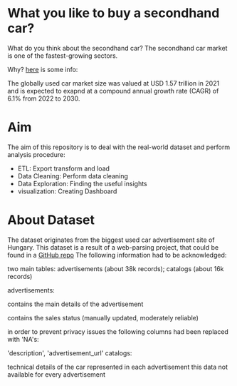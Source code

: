 # What you like to buy a secondhand car?

What do you think about the secondhand car?
The secondhand car market is one of the fastest-growing sectors.

Why?
[here](https://www.grandviewresearch.com/industry-analysis/used-car-market) is some info:

The globally used car market size was valued at USD 1.57 trillion in 2021 
and is expected to exapnd at a compound annual growth rate (CAGR) of 6.1% 
from 2022 to 2030.

# Aim

The aim of this repository is to deal with the real-world dataset and perform 
analysis procedure:

* ETL: Export transform and load
* Data Cleaning: Perform data cleaning
* Data Exploration: Finding the useful insights
* visualization: Creating Dashboard 



# About Dataset

The dataset originates from the biggest used car advertisement
site of Hungary. This dataset is a result of a web-parsing project,
that could be found in a [GitHub repo](https://github.com/atttilakiss/Project-HaHU_KA)
The following information had to be acknowledged:

two main tables: advertisements (about 38k records); catalogs (about 16k records)

advertisements:

contains the main details of the advertisement

contains the sales status (manually updated, moderately reliable)

in order to prevent privacy issues the following columns had been replaced with 'NA's:

'description',
'advertisement_url'
catalogs:

technical details of the car represented in each advertisement
this data not available for every advertisement